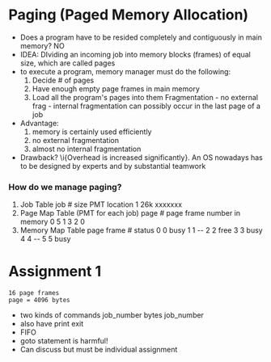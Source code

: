 # Paging (Paged Memory Allocation)
* Does a program have to be resided completely and contiguously in main memory? NO
* IDEA: DIviding an incoming job into memory blocks (frames) of equal size, which are called pages
* to execute a program, memory manager must do the following:
    1. Decide # of pages
    2. Have enough empty page frames in main memory
    3. Load all the program's pages into them
        Fragmentation 
            - no external frag
            - internal fragmentation can possibly occur in the last page of a job
* Advantage:
    1. memory is certainly used efficiently
    2. no external fragmentation
    3. almost no internal fragmentation
* Drawback? \i{Overhead is increased significantly}. An OS nowadays has to be designed by experts and by substantial teamwork
### How do we manage paging?
1. Job Table
    job #       size        PMT location
    1           26k             xxxxxxx
2. Page Map Table (PMT for each job)
    page #      page frame number in memory
    0                   5
    1                   3
    2                   0  
3. Memory Map Table
    page frame #         status
0       0                 busy
1       1                 --
2       2                 free
3       3                 busy
4       4                 --
5       5                 busy

# Assignment 1
    16 page frames
    page = 4096 bytes
* two kinds of commands
    job_number bytes
    job_number
* also have 
    print
    exit
* FIFO
* goto statement is harmful!
* Can discuss but must be individual assignment
